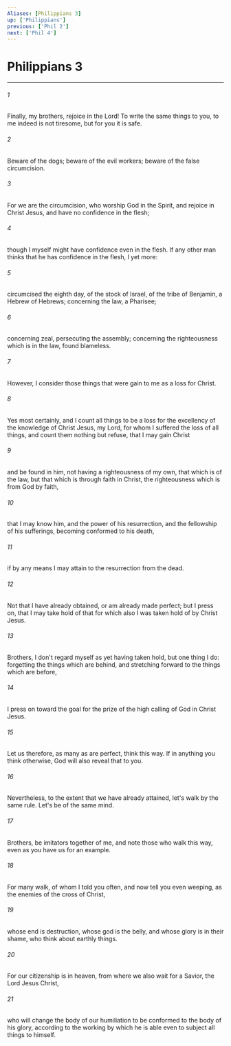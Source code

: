 ```yaml
---
Aliases: [Philippians 3]
up: ['Philippians']
previous: ['Phil 2']
next: ['Phil 4']
---
```

# Philippians 3
***





###### 1 

Finally, my brothers, rejoice in the Lord! To write the same things to you, to me indeed is not tiresome, but for you it is safe. 



###### 2 

Beware of the dogs; beware of the evil workers; beware of the false circumcision. 



###### 3 

For we are the circumcision, who worship God in the Spirit, and rejoice in Christ Jesus, and have no confidence in the flesh; 



###### 4 

though I myself might have confidence even in the flesh. If any other man thinks that he has confidence in the flesh, I yet more: 



###### 5 

circumcised the eighth day, of the stock of Israel, of the tribe of Benjamin, a Hebrew of Hebrews; concerning the law, a Pharisee; 



###### 6 

concerning zeal, persecuting the assembly; concerning the righteousness which is in the law, found blameless. 



###### 7 

However, I consider those things that were gain to me as a loss for Christ. 



###### 8 

Yes most certainly, and I count all things to be a loss for the excellency of the knowledge of Christ Jesus, my Lord, for whom I suffered the loss of all things, and count them nothing but refuse, that I may gain Christ 



###### 9 

and be found in him, not having a righteousness of my own, that which is of the law, but that which is through faith in Christ, the righteousness which is from God by faith, 



###### 10 

that I may know him, and the power of his resurrection, and the fellowship of his sufferings, becoming conformed to his death, 



###### 11 

if by any means I may attain to the resurrection from the dead. 



###### 12 

Not that I have already obtained, or am already made perfect; but I press on, that I may take hold of that for which also I was taken hold of by Christ Jesus. 



###### 13 

Brothers, I don't regard myself as yet having taken hold, but one thing I do: forgetting the things which are behind, and stretching forward to the things which are before, 



###### 14 

I press on toward the goal for the prize of the high calling of God in Christ Jesus. 



###### 15 

Let us therefore, as many as are perfect, think this way. If in anything you think otherwise, God will also reveal that to you. 



###### 16 

Nevertheless, to the extent that we have already attained, let's walk by the same rule. Let's be of the same mind. 



###### 17 

Brothers, be imitators together of me, and note those who walk this way, even as you have us for an example. 



###### 18 

For many walk, of whom I told you often, and now tell you even weeping, as the enemies of the cross of Christ, 



###### 19 

whose end is destruction, whose god is the belly, and whose glory is in their shame, who think about earthly things. 



###### 20 

For our citizenship is in heaven, from where we also wait for a Savior, the Lord Jesus Christ, 



###### 21 

who will change the body of our humiliation to be conformed to the body of his glory, according to the working by which he is able even to subject all things to himself.

